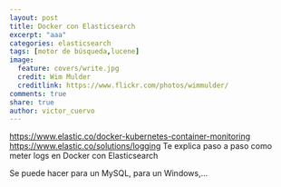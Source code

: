 ```yaml
---
layout: post
title: Docker con Elasticsearch
excerpt: "aaa"
categories: elasticsearch
tags: [motor de búsqueda,lucene]
image:
  feature: covers/write.jpg
  credit: Wim Mulder
  creditlink: https://www.flickr.com/photos/wimmulder/
comments: true
share: true
author: victor_cuervo
---
```


https://www.elastic.co/docker-kubernetes-container-monitoring
https://www.elastic.co/solutions/logging
Te explica paso a paso como meter logs en Docker con Elasticsearch

Se puede hacer para un MySQL, para un Windows,...
